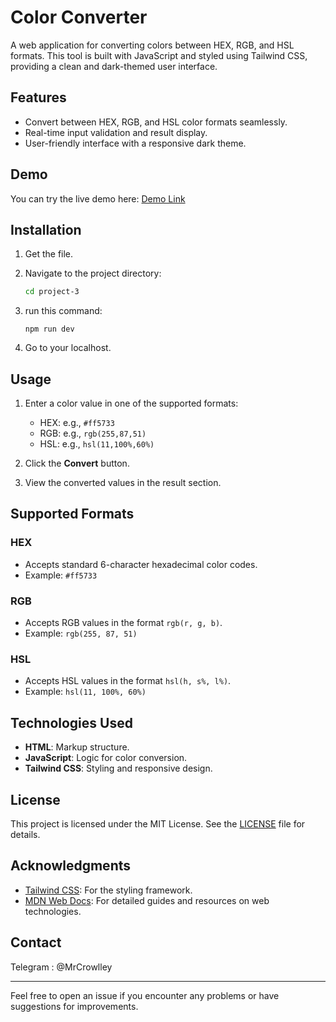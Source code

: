 # Color Converter

A web application for converting colors between HEX, RGB, and HSL formats. This tool is built with JavaScript and styled using Tailwind CSS, providing a clean and dark-themed user interface.

## Features

- Convert between HEX, RGB, and HSL color formats seamlessly.
- Real-time input validation and result display.
- User-friendly interface with a responsive dark theme.

## Demo

You can try the live demo here: [Demo Link](#)

## Installation

1. Get the file.

2. Navigate to the project directory:
   ```bash
   cd project-3
   ```

3. run this command:
    ```
    npm run dev
    ```

4. Go to your localhost.

## Usage

1. Enter a color value in one of the supported formats:
   - HEX: e.g., `#ff5733`
   - RGB: e.g., `rgb(255,87,51)`
   - HSL: e.g., `hsl(11,100%,60%)`

2. Click the **Convert** button.

3. View the converted values in the result section.

## Supported Formats

### HEX
- Accepts standard 6-character hexadecimal color codes.
- Example: `#ff5733`

### RGB
- Accepts RGB values in the format `rgb(r, g, b)`.
- Example: `rgb(255, 87, 51)`

### HSL
- Accepts HSL values in the format `hsl(h, s%, l%)`.
- Example: `hsl(11, 100%, 60%)`

## Technologies Used

- **HTML**: Markup structure.
- **JavaScript**: Logic for color conversion.
- **Tailwind CSS**: Styling and responsive design.

## License

This project is licensed under the MIT License. See the [LICENSE](LICENSE) file for details.

## Acknowledgments

- [Tailwind CSS](https://tailwindcss.com/): For the styling framework.
- [MDN Web Docs](https://developer.mozilla.org/): For detailed guides and resources on web technologies.

## Contact
Telegram : @MrCrowlley

---

Feel free to open an issue if you encounter any problems or have suggestions for improvements.
